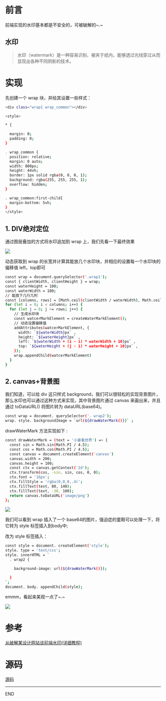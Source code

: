# 前言

前端实现的水印基本都是不安全的，可被破解的~.~

## 水印

> 水印（watermark）是一种容易识别、被夹于纸内，能够透过光线穿过从而显现出各种不同阴影的技术。

# 实现

先创建一个 wrap 块，并给其设置一些样式：

``` bash 
<div class="wrap1 wrap_common"></div>

<style>

* {

  margin: 0; 
  padding: 0; 
}

. wrap_common {
  position: relative; 
  margin: 0 auto; 
  width: 800px; 
  height: 44vh; 
  border: 1px solid rgba(0, 0, 0, 1); 
  background: rgba(255, 255, 255, 1); 
  overflow: hidden; 
}

. wrap_common:first-child{
  margin-bottom: 5vh; 
}
</style>

``` 

## 1. DIV绝对定位

通过图层叠加的方式将水印追加到 wrap 上，我们先看一下最终效果

![](https://upload-images.jianshu.io/upload_images/10390288-3eaef158c237d861.png?imageMogr2/auto-orient/strip%7CimageView2/2/w/1240)

动态获取到 wrap 的长宽并计算其能放几个水印块，并相应的设置每一个水印块的偏移值 left，top即可

``` bash 
const wrap = document.querySelector('.wrap1');
const { clientWidth, clientHeight } = wrap;
const waterHeight = 100;
const waterWidth = 180;
// 能放下几行几列
const [columns, rows] = [Math.ceil(clientWidth / waterWidth), Math.ceil(clientHeight / waterHeight)]
for (let i = 0; i < columns; i++) {
  for (let j = 0; j <= rows; j++) {
    // 生成水印块
    const watcerMarkElement = createWaterMarkElement();
    // 动态设置偏移值
    addAttributes(watcerMarkElement, {
      width: `${waterWidth}px` ,
      height: `${waterHeight}px` ,
      left: `${waterWidth + (i - 1) * waterWidth + 10}px` ,
      top: `${waterHeight + (j - 1) * waterHeight + 10}px` ,
    });
    wrap.appendChild(watcerMarkElement)
  }
}
```

## 2. canvas+背景图

我们知道，可以给 div 这只样式 background，我们可以很轻松的实现背景图片，那么水印也可以通过这种方式来实现，其中背景图片通过 canvas 来画出来，并且通过 toDataURL() 将图片转为 dataURL(base64)。

``` bash 
const wrap = document. querySelector('. wrap2'); 
wrap. style. backgroundImage = `url(${drawWaterMark()})` ; 

``` 

drawWaterMark 方法实现如下 :

``` bash 
const drawWaterMark = (text = '小豪看世界') => {
  const sin = Math.sin(Math.PI / 4.5);
  const cos = Math.cos(Math.PI / 4.5);
  const canvas = document.createElement('canvas')
  canvas.width = 200;
  canvas.height = 100;
  const ctx = canvas.getContext('2d');
  ctx.transform(cos, -sin, sin, cos, 0, 0);
  ctx.font = '16px';
  ctx.fillStyle = 'rgba(0,0,0,.4)';
  ctx.fillText(text, 80, 140);
  ctx.fillText(text, -30, 100);
  return canvas.toDataURL('image/png')
};
```

![](https://upload-images.jianshu.io/upload_images/10390288-fb2cbc2f47d9f3a9.png?imageMogr2/auto-orient/strip%7CimageView2/2/w/1240)

我们可以看到 wrap 插入了一个 base64的图片，强迫症的童鞋可以处理一下，将它转为 style 标签插入到body中; 

改为 style 标签插入：

``` bash 
const style = document. createElement('style'); 
style. type = 'text/css'; 
style. innerHTML = `
  . wrap2 {

    background-image: url(${drawWaterMark()});

  }
`; 
document. body. appendChild(style); 
```
emmm，看起来美观一点了~.~

![](https://upload-images.jianshu.io/upload_images/10390288-71a9cb68e61caf3d.png?imageMogr2/auto-orient/strip%7CimageView2/2/w/1240)

# 参考

[从破解某设计网站谈前端水印(详细教程)](https://juejin.cn/post/6900713052270755847)

# 源码

[源码](https://github.com/zhongzihao1996/my-blog/tree/master/36_%E5%89%8D%E7%AB%AF%E6%B0%B4%E5%8D%B0%E7%9A%84%E7%AE%80%E5%8D%95%E5%AE%9E%E7%8E%B0)

---

END
